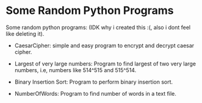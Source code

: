 # Some Random Python Programs
Some random python programs: (IDK why i created this :(, also i dont feel like deleting it).

* CaesarCipher: 
  simple and easy program to encrypt and decrypt caesar cipher.

* Largest of very large numbers: 
  Program to find largest of two very large numbers, i.e, numbers like 514^515 and 515^514.

* Binary Insertion Sort: 
  Program to perform binary insertion sort.
  
* NumberOfWords: 
  Program to find number of words in a text file.
